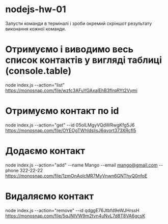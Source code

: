 # nodejs-hw-01

Запусти команди в терміналі і зроби окремий скріншот результату виконання кожної
команди.

# Отримуємо і виводимо весь список контактів у вигляді таблиці (console.table)

node index.js --action="list"
https://monosnap.com/file/wzfc3AFuYGAxalEhB3fIrqRYt2Vymi

# Отримуємо контакт по id

node index.js --action="get" --id 05olLMgyVQdWRwgKfg5J6
https://monosnap.com/file/OYEOgTWhIdslisJ6qvort373XRcfl5

# Додаємо контакт

node index.js --action="add" --name Mango --email mango@gmail.com --phone
322-22-22 https://monosnap.com/file/1zmOnAolcMR7MyVnwn6GNThyQ0nfoE

# Видаляємо контакт

node index.js --action="remove" --id qdggE76Jtbfd9eWJHrssH
https://monosnap.com/file/5qJNIVW9m2tvn4uNvL7d8T8VA6gcsK
